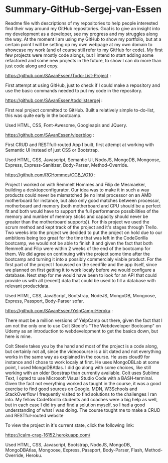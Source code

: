 # Summary-GitHub-Sergej-van-Essen
Readme file with descriptions of my repositories to help people interested find their way around my GitHub repositories. Goal is to give an insight into my development as a developer, see my progress and my struggles along the way. At the moment I am using my GitHub to show my portfolio, but at a certain point I will be setting op my own webpage at my own domain to showcase my work (and of course still refer to my GitHub for code). My first few projects were mostly code alongs, but I intend to start adding some refactored and some new projects in the future, to show I can do more than just code along and copy. 

https://github.com/SAvanEssen/Todo-List-Project :

First attempt at using GitHub, just to check if I could make a repository and use the basic commands needed to put my code in the repository.

https://github.com/SAvanEssen/todolistsergej :

First real project committed to GitHub. Built a relatively simple to-do-list, this was quite early in the bootcamp.

Used HTML, CSS, Font-Awesome, Googleapis and JQuery.

https://github.com/SAvanEssen/viperblog :

First CRUD and RESTfull-routed App I built, first attempt at working with Semantic UI instead of just CSS or Bootstrap.

Used HTML, CSS, Javascript, Semantic UI, NodeJS, MongoDB, Mongoose, Express, Express-Sanitizer, Body-Parser, Method-Override. 

https://github.com/RGHommes/CGB_VO10 :

Project I worked on with Remmelt Hommes and Filip de Mesmaeker, building a desktopconfigurator. Our idea was to make it in such a way products could never be mismatched (ie no Intel processor on an AMD motherboard for instance, but also only good matches between processor, motherboard and memory (both motherboard and CPU should be a perfect fit and both would have to support the full performance possibilities of the memory and number of memory sticks and capacity should never be greater than the motherboard supports)). For this project we used the scrum method and kept track of the project and it's stages through Trello. Two weeks into the project we decided to put the project on hold due to our ambitions being too great for the time that was left in the CodeGorilla bootcamp, we would not be able to finish it and given the fact that both Remmelt and Filip were within 2 weeks of the end of the bootcamp for them. We did agree on continuing with the project some time after the bootcamp and turning it into a possibly commercialy viable product. For the first part of the project I focussed on the seedfile and the app itself, since we planned on first getting it to work localy before we would configure a database. Next step for me would have been to look for an API that could provide us with all (recent) data that could be used to fill a database with relevant productdata.

Used HTML, CSS, JavaScript, Bootstrap, NodeJS, MongoDB, Mongoose, Express, Passport, Body-Parser sofar.

https://github.com/SAvanEssen/YelpCamp-Heroku :

There must be a million versions of YelpCamp out there, given the fact that I am not the only one to use Colt Steele's "The Webdeveloper Bootcamp" on Udemy as an introduction to webdevelopment to get the basics down, but here is mine. 

Colt Steele takes you by the hand and most of the project is a code along, but certainly not all, since the videocourse is a bit dated and not everything works in the same way as explained in the course. He uses cloud9 for instance and I chose to work localy at first. He uses MongoDBLab at some point, I used MongoDBAtlas. I did go along with some choices, like still working with an older Boostrap than currently available. Colt uses Sublime Text, I opted to use Microsoft Visual Studio Code with a BASH-terminal. Given the fact not everything worked as taught in the course, it was a good exercise to find good sources on Google. MDN, W3Schools and StackOverflow I frequently visited to find solutions to the challenges I ran into. My fellow CodeGorilla students and coaches were a big help as well, but in each case I did try and find a solution myself, so I had a good understanding of what I was doing. The course tought me to make a CRUD and RESTful-routed website 

To view the project in it's current state, click the following link:

https://calm-crag-16152.herokuapp.com/

Used HTML, CSS, Javascript, Bootstrap, NodeJS, MongoDB, MongoDBAtlas, Mongoose, Express, Passport, Body-Parser, Flash, Method-Override, Heroku.

